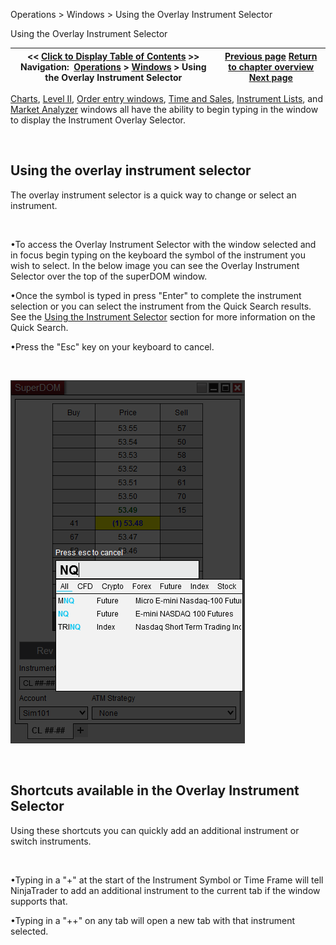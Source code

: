 ﻿


Operations \> Windows \> Using the Overlay Instrument Selector






















Using the Overlay Instrument Selector







| \<\< [Click to Display Table of Contents](instrument_overlay_selector.md) \>\> **Navigation:**     [Operations](operations.md) \> [Windows](window_tabs.md) \> Using the Overlay Instrument Selector | [Previous page](usingtheinstrumentselector.md) [Return to chapter overview](window_tabs.md) [Next page](using_tabs.md) |
| --- | --- |











[Charts](charts.md), [Level II](level_ii.md), [Order entry windows](order_entry.md), [Time and Sales](time__sales.md), [Instrument Lists](instrument_lists.md), and [Market Analyzer](market_analyzer.md) windows all have the ability to begin typing in the window to display the Instrument Overlay Selector. 


 


## Using the overlay instrument selector


The overlay instrument selector is a quick way to change or select an instrument. 


 


•To access the Overlay Instrument Selector with the window selected and in focus begin typing on the keyboard the symbol of the instrument you wish to select. In the below image you can see the Overlay Instrument Selector over the top of the superDOM window.

•Once the symbol is typed in press "Enter" to complete the instrument selection or you can select the instrument from the Quick Search results. See the [Using the Instrument Selector](usingtheinstrumentselector.md) section for more information on the Quick Search.

•Press the "Esc" key on your keyboard to cancel.

 


![Window_OverlayInstrumentSelector](window_overlayinstrumentselector.png)


 


## Shortcuts available in the Overlay Instrument Selector


Using these shortcuts you can quickly add an additional instrument or switch instruments. 


 


•Typing in a "\+" at the start of the Instrument Symbol or Time Frame will tell NinjaTrader to add an additional instrument to the current tab if the window supports that. 

•Typing in a "\+\+" on any tab will open a new tab with that instrument selected.









